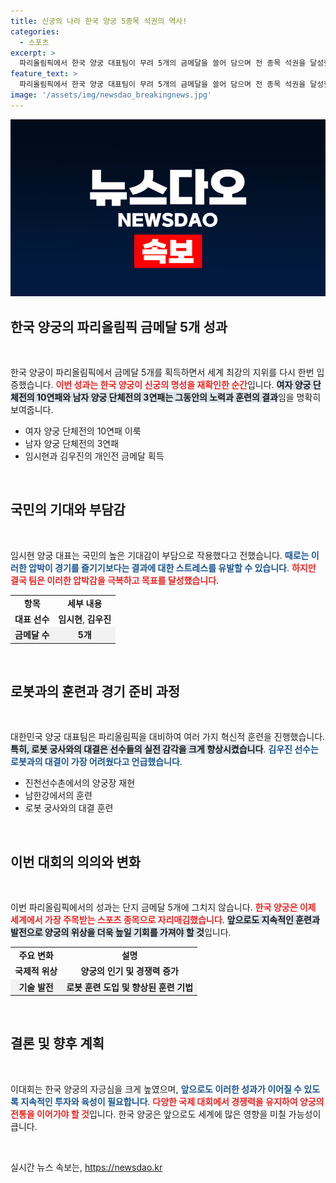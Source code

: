 ```yaml
---
title: 신궁의 나라 한국 양궁 5종목 석권의 역사!
categories:
  - 스포츠
excerpt: >
  파리올림픽에서 한국 양궁 대표팀이 무려 5개의 금메달을 쓸어 담으며 전 종목 석권을 달성했습니다! 선수들의 극한 훈련과 놀라운 성과, 그 이면의 이야기를 만나보세요!
feature_text: >
  파리올림픽에서 한국 양궁 대표팀이 무려 5개의 금메달을 쓸어 담으며 전 종목 석권을 달성했습니다! 선수들의 극한 훈련과 놀라운 성과, 그 이면의 이야기를 만나보세요!
image: '/assets/img/newsdao_breakingnews.jpg'
---
```


<p><img src="/assets/img/newsdao_breakingnews.jpg" alt="pcversion 속보" /></p>

<h2 data-ke-size="size26">한국 양궁의 파리올림픽 금메달 5개 성과</h2>

<p data-ke-size="size16">&nbsp;</p>

<p>한국 양궁이 파리올림픽에서 금메달 5개를 획득하면서 세계 최강의 지위를 다시 한번 입증했습니다. <b><span style="color: #ee2323;">이번 성과는 한국 양궁이 신궁의 명성을 재확인한 순간</span></b>입니다. <b><span style="background-color: #21538527;">여자 양궁 단체전의 10연패와 남자 양궁 단체전의 3연패는 그동안의 노력과 훈련의 결과</span></b>임을 명확히 보여줍니다. </p>

<ul>
    <li>여자 양궁 단체전의 10연패 이룩</li>
    <li>남자 양궁 단체전의 3연패</li>
    <li>임시현과 김우진의 개인전 금메달 획득</li>
</ul>

<p data-ke-size="size16">&nbsp;</p>

<h2 data-ke-size="size26">국민의 기대와 부담감</h2>

<p data-ke-size="size16">&nbsp;</p>

<p>임시현 양궁 대표는 국민의 높은 기대감이 부담으로 작용했다고 전했습니다. <b><span style="color: #1a5490;">때로는 이러한 압박이 경기를 즐기기보다는 결과에 대한 스트레스를 유발할 수 있습니다</span></b>. <b><span style="color: #ee2323;">하지만 결국 팀은 이러한 압박감을 극복하고 목표를 달성했습니다</span></b>.</p>

<table style="width: 100%; border-collapse: collapse;">
    <tr>
        <td style="text-align: center; height: 17px;"><b>항목</b></td>
        <td style="text-align: center; height: 17px;"><b>세부 내용</b></td>
    </tr>
    <tr>
        <td style="text-align: center; height: 17px;"><b>대표 선수</b></td>
        <td style="text-align: center; height: 17px;"><b>임시현</b>, <b>김우진</b></td>
    </tr>
    <tr style="background-color: #f2f2f2;">
        <td style="text-align: center; height: 17px;"><b>금메달 수</b></td>
        <td style="text-align: center; height: 17px;"><b>5개</b></td>
    </tr>
</table>

<p data-ke-size="size16">&nbsp;</p>

<h2 data-ke-size="size26">로봇과의 훈련과 경기 준비 과정</h2>

<p data-ke-size="size16">&nbsp;</p>

<p>대한민국 양궁 대표팀은 파리올림픽을 대비하여 여러 가지 혁신적 훈련을 진행했습니다. <b><span style="background-color: #21538527;">특히, 로봇 궁사와의 대결은 선수들의 실전 감각을 크게 향상시켰습니다</span></b>. <b><span style="color: #1a5490;">김우진 선수는 로봇과의 대결이 가장 어려웠다고 언급했습니다</span></b>. </p>

<ul>
    <li>진천선수촌에서의 양궁장 재현</li>
    <li>남한강에서의 훈련</li>
    <li>로봇 궁사와의 대결 훈련</li>
</ul>

<p data-ke-size="size16">&nbsp;</p>

<h2 data-ke-size="size26">이번 대회의 의의와 변화</h2>

<p data-ke-size="size16">&nbsp;</p>

<p>이번 파리올림픽에서의 성과는 단지 금메달 5개에 그치지 않습니다. <b><span style="color: #ee2323;">한국 양궁은 이제 세계에서 가장 주목받는 스포츠 종목으로 자리매김했습니다</span></b>. <b><span style="background-color: #21538527;">앞으로도 지속적인 훈련과 발전으로 양궁의 위상을 더욱 높일 기회를 가져야 할 것</span></b>입니다.</p>

<table style="width: 100%; border-collapse: collapse;">
    <tr>
        <td style="text-align: center; height: 17px;"><b>주요 변화</b></td>
        <td style="text-align: center; height: 17px;"><b>설명</b></td>
    </tr>
    <tr>
        <td style="text-align: center; height: 17px;"><b>국제적 위상</b></td>
        <td style="text-align: center; height: 17px;"><b>양궁의 인기 및 경쟁력 증가</b></td>
    </tr>
    <tr style="background-color: #f2f2f2;">
        <td style="text-align: center; height: 17px;"><b>기술 발전</b></td>
        <td style="text-align: center; height: 17px;"><b>로봇 훈련 도입 및 향상된 훈련 기법</b></td>
    </tr>
</table>

<p data-ke-size="size16">&nbsp;</p>

<h2 data-ke-size="size26">결론 및 향후 계획</h2>

<p data-ke-size="size16">&nbsp;</p>

<p>이대회는 한국 양궁의 자긍심을 크게 높였으며, <b><span style="color: #1a5490;">앞으로도 이러한 성과가 이어질 수 있도록 지속적인 투자와 육성이 필요합니다</span></b>. <b><span style="color: #ee2323;">다양한 국제 대회에서 경쟁력을 유지하여 양궁의 전통을 이어가야 할 것</span></b>입니다. 한국 양궁은 앞으로도 세계에 많은 영향을 미칠 가능성이 큽니다. </p>

<p data-ke-size="size16">&nbsp;</p>
실시간 뉴스 속보는, <a href="https://newsdao.kr" rel="dofollow">https://newsdao.kr</a>


